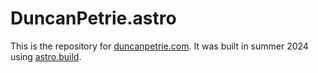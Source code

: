 # DuncanPetrie.astro

This is the repository for [duncanpetrie.com](duncanpetrie.com). It was built in summer 2024 using [astro.build](https://docs.astro.build).